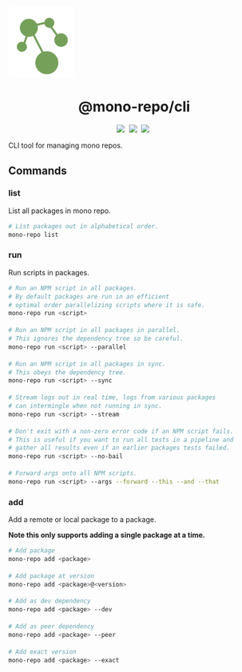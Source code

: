 # <p align="center">

<img 
    src="https://raw.githubusercontent.com/mono-repo-dev/assets/master/logo-alt.png"
    alt="mono-repo logo" 
    width="130"
    height="141"
  />

</p>
<h1 align="center"> @mono-repo/cli</h1>
<p align="center">
  <img style="display: inline-block; margin-right: 5px;" src="https://github.com/mono-repo-dev/mono-repo/workflows/Verify/badge.svg" />
  <img style="display: inline-block; margin-right: 5px;" src="https://github.com/mono-repo-dev/mono-repo/workflows/Publish/badge.svg" />
  <img style="display: inline-block; margin-right: 5px;" src="https://badgen.net/github/release/mono-repo-dev/mono-repo" />
</p>

CLI tool for managing mono repos.

## Commands

### list

List all packages in mono repo.

```sh
# List packages out in alphabetical order.
mono-repo list
```

### run

Run scripts in packages.

```sh
# Run an NPM script in all packages.
# By default packages are run in an efficient
# optimal order parallelizing scripts where it is safe.
mono-repo run <script>

# Run an NPM script in all packages in parallel.
# This ignores the dependency tree so be careful.
mono-repo run <script> --parallel

# Run an NPM script in all packages in sync.
# This obeys the dependency tree.
mono-repo run <script> --sync

# Stream logs out in real time, logs from various packages
# can intermingle when not running in sync.
mono-repo run <script> --stream

# Don't exit with a non-zero error code if an NPM script fails.
# This is useful if you want to run all tests in a pipeline and
# gather all results even if an earlier packages tests failed.
mono-repo run <script> --no-bail

# Forward args onto all NPM scripts.
mono-repo run <script> --args --forward --this --and --that
```

### add

Add a remote or local package to a package.

**Note this only supports adding a single package at a time.**

```sh
# Add package
mono-repo add <package>

# Add package at version
mono-repo add <package>@<version>

# Add as dev dependency
mono-repo add <package> --dev

# Add as peer dependency
mono-repo add <package> --peer

# Add exact version
mono-repo add <package> --exact
```
